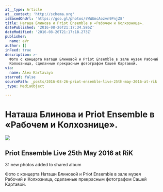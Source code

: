 ```yaml
---
at__type: Article
at__context: 'http://schema.org'
isBasedOnUrl: 'https://goo.gl/photos/sWWUmcAozvn9PnjZ8'
title: Наташа Блинова и Priot Ensemble в «Рабочем и Колхознице».
datePublished: '2016-08-26T21:17:34.586Z'
dateModified: '2016-08-26T21:17:18.273Z'
publisher:
  name: eVr
author: []
inFeed: true
description: >-
  Фото с концерта Наташи Блиновой и Priot Ensemble в зале музея Рабочий и
  Колхозница, сделанные прекрасным фотографом Сашей Картавой.
via:
  name: Alex Kartavaya
starred: false
sourcePath: _posts/2016-08-26-priot-ensemble-live-25th-may-2016-at-rik.md
_type: MediaObject

---
```

# Наташа Блинова и Priot Ensemble в «Рабочем и Колхознице».

<article style=""><img src="https://s3-us-west-2.amazonaws.com/the-grid-img/p/9259c5d395c8d60e44c398a941eba2e4f0cc857a" /><h1>Priot Ensemble Live 25th May 2016 at RiK</h1><p>31 new photos added to shared album</p></article>

Фото с концерта Наташи Блиновой и Priot Ensemble в зале музея Рабочий и Колхозница, сделанные прекрасным фотографом Сашей Картавой.